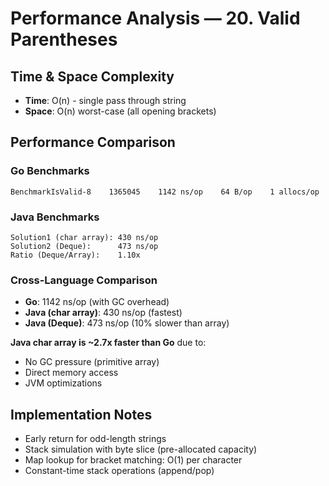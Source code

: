 # Performance Analysis — 20. Valid Parentheses

## Time & Space Complexity
- **Time**: O(n) - single pass through string
- **Space**: O(n) worst-case (all opening brackets)

## Performance Comparison

### Go Benchmarks
```
BenchmarkIsValid-8    1365045    1142 ns/op    64 B/op    1 allocs/op
```

### Java Benchmarks
```
Solution1 (char array): 430 ns/op
Solution2 (Deque):      473 ns/op
Ratio (Deque/Array):    1.10x
```

### Cross-Language Comparison
- **Go**: 1142 ns/op (with GC overhead)
- **Java (char array)**: 430 ns/op (fastest)
- **Java (Deque)**: 473 ns/op (10% slower than array)

**Java char array is ~2.7x faster than Go** due to:
- No GC pressure (primitive array)
- Direct memory access
- JVM optimizations

## Implementation Notes
- Early return for odd-length strings
- Stack simulation with byte slice (pre-allocated capacity)
- Map lookup for bracket matching: O(1) per character
- Constant-time stack operations (append/pop)